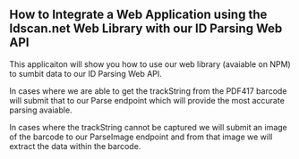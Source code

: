 ## How to Integrate a Web Application using the Idscan.net Web Library with our ID Parsing Web API

This applicaiton will show you how to use our web library (avaiable on NPM) to sumbit data to our ID Parsing Web API. 

In cases where we are able to get the trackString from the PDF417 barcode will submit that to our Parse endpoint which will provide the most accurate parsing avaiable.

In cases where the trackString cannot be captured we will submit an image of the barcode to our ParseImage endpoint and from that image  we will extract the data within the barcode.
